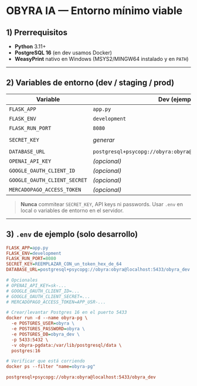 # OBYRA IA — Entorno mínimo viable

## 1) Prerrequisitos
- **Python** 3.11+
- **PostgreSQL 16** (en dev usamos Docker)
- **WeasyPrint** nativo en Windows (MSYS2/MINGW64 instalado y en `PATH`)

---

## 2) Variables de entorno (dev / staging / prod)

| Variable                      | Dev (ejemplo)                                                | Staging/Prod (formato)                        | Notas                                               |
|------------------------------|--------------------------------------------------------------|-----------------------------------------------|-----------------------------------------------------|
| `FLASK_APP`                  | `app.py`                                                     | `app.py`                                      | Módulo principal                                    |
| `FLASK_ENV`                  | `development`                                                | `production`                                  | En prod, sin debugger                               |
| `FLASK_RUN_PORT`             | `8080`                                                       | *a definir*                                   | Puerto HTTP                                         |
| `SECRET_KEY`                 | *generar*                                                    | *generar*                                     | `python -c "import secrets; print(secrets.token_hex(32))"` |
| `DATABASE_URL`               | `postgresql+psycopg://obyra:obyra@localhost:5433/obyra_dev` | `postgresql+psycopg://USER:PASS@HOST:PORT/DB` | Usa Psycopg v3                                      |
| `OPENAI_API_KEY`             | *(opcional)*                                                 | `sk-…`                                        | Para calculadora IA                                 |
| `GOOGLE_OAUTH_CLIENT_ID`     | *(opcional)*                                                 | `…apps.googleusercontent.com`                 | Login con Google                                    |
| `GOOGLE_OAUTH_CLIENT_SECRET` | *(opcional)*                                                 | `…`                                           |                                                     |
| `MERCADOPAGO_ACCESS_TOKEN`   | *(opcional)*                                                 | `APP_USR-…`                                   | Marketplace                                         |

> **Nunca** commitear `SECRET_KEY`, API keys ni passwords. Usar `.env` en local o variables de entorno en el servidor.

---

## 3) `.env` de ejemplo (solo desarrollo)

```ini
FLASK_APP=app.py
FLASK_ENV=development
FLASK_RUN_PORT=8080
SECRET_KEY=REEMPLAZAR_CON_un_token_hex_de_64
DATABASE_URL=postgresql+psycopg://obyra:obyra@localhost:5433/obyra_dev

# Opcionales
# OPENAI_API_KEY=sk-...
# GOOGLE_OAUTH_CLIENT_ID=...
# GOOGLE_OAUTH_CLIENT_SECRET=...
# MERCADOPAGO_ACCESS_TOKEN=APP_USR-...

# Crear/levantar Postgres 16 en el puerto 5433
docker run -d --name obyra-pg \
  -e POSTGRES_USER=obyra \
  -e POSTGRES_PASSWORD=obyra \
  -e POSTGRES_DB=obyra_dev \
  -p 5433:5432 \
  -v obyra-pgdata:/var/lib/postgresql/data \
  postgres:16

# Verificar que está corriendo
docker ps --filter "name=obyra-pg"

postgresql+psycopg://obyra:obyra@localhost:5433/obyra_dev
```
